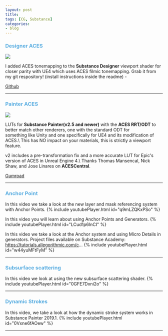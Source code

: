 ```yaml
---
layout: post
title: 
tags: [CG, Substance]
categories:
- blog
---
```


### <span style="color:#5aade0">Designer ACES</span>
![](https://cdnb.artstation.com/p/assets/images/images/021/308/091/large/calvin-simpson-comparison.jpg)

I added ACES tonemapping to the **Substance Designer** viewport shader for closer parity with UE4 which uses ACES filmic tonemapping.
Grab it from my git respository! (install instructions inside the readme) -

[Github](https://github.com/Calvinatorr/SubstanceShaderUE)

---

### <span style="color:#5aade0">Painter ACES</span>
![](https://cdnb.artstation.com/p/assets/images/images/017/800/081/original/brian-leleux-caveentryforest.gif?1557384883)

LUTs for **Substance Painter(v2.5 and newer)** with the **ACES RRT/ODT** to better match other renderers, one with the standard ODT for \
something like Unity and one specifically for UE4 and its modification of ACES.\ This has NO impact on your materials, this is strictly a viewport feature.

v2 includes a pre-transformation fix and a more accurate LUT for Epic's version of ACES in Unreal Engine 4.\ Thanks Thomas Mansencal, Nick Shaw, and Jose Linares on **ACESCentral**.

[Gumroad](https://gumroad.com/l/lHiVg)

---

### <span style="color:#5aade0">Anchor Point</span>
In this video we take a look at the new layer and mask referencing system with Anchor Points.
{% include youtubePlayer.html id="q9mLZQKxPSo" %}

In this video you will learn about using Anchor Points and Generators.
{% include youtubePlayer.html id="LCud1p6lnCI" %}

In this video we take a look at the Anchor system and using Micro Details in generators.
Project files available on Substance Academy: https://tutorials.allegorithmic.com/c...
{% include youtubePlayer.html id="w44yuMFtFyM" %}

---

### <span style="color:#5aade0">Subsurface scattering </span>
In this video we look at using the new subsurface scattering shader.
{% include youtubePlayer.html id="0GFE7Dxni2o" %}

---

### <span style="color:#5aade0">Dynamic Strokes </span>
In this video, we take a look at how the dynamic stroke system works in Substance Painter 2019.1.
{% include youtubePlayer.html id="0Vxne6fAOew" %}

---
